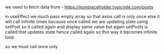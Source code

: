we need to fetch data from - https://jsonplaceholder.typicode.com/posts

in useEffect we much pass empty array so that axios call is only once else
it will call infinite times because once called we are updating state using setPost
so it called again and display same value but again setPosts is called that updates state hence called
again so this way it becomes infinite loop

so we must call once only